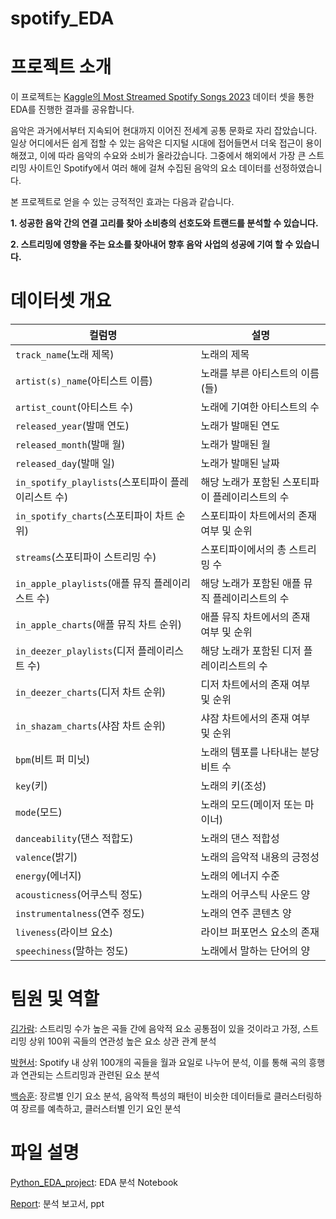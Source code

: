 # spotify_EDA

# 프로젝트 소개

이 프로젝트는 [Kaggle의 Most Streamed Spotify Songs 2023](https://www.kaggle.com/datasets/nelgiriyewithana/top-spotify-songs-2023) 데이터 셋을 통한 EDA를 진행한 결과를 공유합니다.

음악은 과거에서부터 지속되어 현대까지 이어진 전세계 공통 문화로 자리 잡았습니다. 일상 어디에서든 쉽게 접할 수 있는 음악은 디지털 시대에 접어들면서 더욱 접근이 용이해졌고, 
이에 따라 음악의 수요와 소비가 올라갔습니다. 그중에서 해외에서 가장 큰 스트리밍 사이트인 Spotify에서 여러 해에 걸쳐 수집된 음악의 요소 데이터를 선정하였습니다. 

본 프로젝트로 얻을 수 있는 긍적적인 효과는 다음과 같습니다.

  **1. 성공한 음악 간의 연결 고리를 찾아 소비층의 선호도와 트랜드를 분석할 수 있습니다.**
  
  **2. 스트리밍에 영향을 주는 요소를 찾아내어 향후 음악 사업의 성공에 기여 할 수 있습니다.**

# 데이터셋 개요

| **컬럼명**                  | **설명**                                        |
|-----------------------------|-------------------------------------------------|
| `track_name`(노래 제목)     | 노래의 제목                                     |
| `artist(s)_name`(아티스트 이름) | 노래를 부른 아티스트의 이름(들)                   |
| `artist_count`(아티스트 수) | 노래에 기여한 아티스트의 수                      |
| `released_year`(발매 연도)  | 노래가 발매된 연도                               |
| `released_month`(발매 월)   | 노래가 발매된 월                                |
| `released_day`(발매 일)     | 노래가 발매된 날짜                               |
| `in_spotify_playlists`(스포티파이 플레이리스트 수) | 해당 노래가 포함된 스포티파이 플레이리스트의 수 |
| `in_spotify_charts`(스포티파이 차트 순위) | 스포티파이 차트에서의 존재 여부 및 순위             |
| `streams`(스포티파이 스트리밍 수) | 스포티파이에서의 총 스트리밍 수                    |
| `in_apple_playlists`(애플 뮤직 플레이리스트 수) | 해당 노래가 포함된 애플 뮤직 플레이리스트의 수    |
| `in_apple_charts`(애플 뮤직 차트 순위) | 애플 뮤직 차트에서의 존재 여부 및 순위              |
| `in_deezer_playlists`(디저 플레이리스트 수) | 해당 노래가 포함된 디저 플레이리스트의 수          |
| `in_deezer_charts`(디저 차트 순위) | 디저 차트에서의 존재 여부 및 순위                   |
| `in_shazam_charts`(샤잠 차트 순위) | 샤잠 차트에서의 존재 여부 및 순위                   |
| `bpm`(비트 퍼 미닛)         | 노래의 템포를 나타내는 분당 비트 수                |
| `key`(키)                   | 노래의 키(조성)                                  |
| `mode`(모드)                | 노래의 모드(메이저 또는 마이너)                  |
| `danceability`(댄스 적합도) | 노래의 댄스 적합성  |
| `valence`(밝기)           | 노래의 음악적 내용의 긍정성     |
| `energy`(에너지)          | 노래의 에너지 수준             |
| `acousticness`(어쿠스틱 정도) | 노래의 어쿠스틱 사운드 양     |
| `instrumentalness`(연주 정도) | 노래의 연주 콘텐츠 양        |
| `liveness`(라이브 요소)   | 라이브 퍼포먼스 요소의 존재      |
| `speechiness`(말하는 정도) | 노래에서 말하는 단어의 양      |

# 팀원 및 역할

[김가람](https://github.com/Ria-garam): 스트리밍 수가 높은 곡들 간에 음악적 요소 공통점이 있을 것이라고 가정, 스트리밍 상위 100위 곡들의 연관성 높은 요소 상관 관계 분석

[박현서](https://github.com/hyunse21): Spotify 내 상위 100개의 곡들을 월과 요일로 나누어 분석, 이를 통해 곡의 흥행과 연관되는 스트리밍과 관련된 요소 분석

[백승훈](https://github.com/spacerwhite): 장르별 인기 요소 분석, 음악적 특성의 패턴이 비슷한 데이터들로 클러스터링하여 장르를 예측하고, 클러스터별 인기 요인 분석

# 파일 설명

[Python_EDA_project](https://github.com/spacerwhite/spotify_EDA/blob/main/Python_EDA_project.ipynb): EDA 분석 Notebook

[Report](): 분석 보고서, ppt
